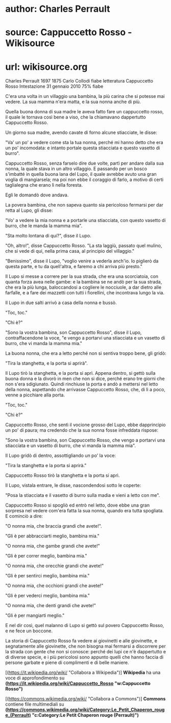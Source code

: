 # author: Charles Perrault
# source: Cappuccetto Rosso - Wikisource
# url: wikisource.org
Charles Perrault 1697 1875 Carlo Collodi fiabe letteratura Cappuccetto Rosso Intestazione 31 gennaio 2010 75% fiabe 

           

 

C'era una volta in un villaggio una bambina, la più carina che si potesse mai vedere. La sua mamma n'era matta, e la sua nonna anche di più. 

Quella buona donna di sua madre le aveva fatto fare un cappuccetto rosso, il quale le tornava così bene a viso, che la chiamavano dappertutto Cappuccetto Rosso. 

Un giorno sua madre, avendo cavate di forno alcune stiacciate, le disse: 

"Va' un po' a vedere come sta la tua nonna, perché mi hanno detto che era un po' incomodata: e intanto portale questa stiacciata e questo vasetto di burro". 

Cappuccetto Rosso, senza farselo dire due volte, partì per andare dalla sua nonna, la quale stava in un altro villaggio. E passando per un bosco s'imbatté in quella buona lana del Lupo, il quale avrebbe avuto una gran voglia di mangiarsela; ma poi non ebbe il coraggio di farlo, a motivo di certi taglialegna che erano lì nella foresta. 

Egli le domandò dove andava. 

La povera bambina, che non sapeva quanto sia pericoloso fermarsi per dar retta al Lupo, gli disse: 

"Vo' a vedere la mia nonna e a portarle una stiacciata, con questo vasetto di burro, che le manda la mamma mia". 

"Sta molto lontana di qui?", disse il Lupo. 

"Oh, altro!", disse Cappuccetto Rosso. "La sta laggiù, passato quel mulino, che si vede di qui, nella prima casa, al principio del villaggio." 

"Benissimo", disse il Lupo, "voglio venire a vederla anch'io. Io piglierò da questa parte, e tu da quell'altra, e faremo a chi arriva più presto." 

Il Lupo si messe a correre per la sua strada, che era una scorciatoia, con quanta forza avea nelle gambe: e la bambina se ne andò per la sua strada, che era la più lunga, baloccandosi a cogliere le nocciuole, a dar dietro alle farfalle, e a fare dei mazzetti con tutti i fiorellini, che incontrava lungo la via. 

Il Lupo in due salti arrivò a casa della nonna e bussò. 

"Toc, toc." 

"Chi è?" 

"Sono la vostra bambina, son Cappuccetto Rosso", disse il Lupo, contraffacendone la voce, "e vengo a portarvi una stiacciata e un vasetto di burro, che vi manda la mamma mia." 

La buona nonna, che era a letto perché non si sentiva troppo bene, gli gridò: 

"Tira la stanghetta, e la porta si aprirà". 

Il Lupo tirò la stanghetta, e la porta si aprì. Appena dentro, si gettò sulla buona donna e la divorò in men che non si dice, perché erano tre giorni che non s'era sdigiunato. Quindi rinchiuse la porta e andò a mettersi nel letto della nonna, aspettando che arrivasse Cappuccetto Rosso, che, di lì a poco, venne a picchiare alla porta. 

"Toc, toc." 

"Chi è?" 

Cappuccetto Rosso, che sentì il vocione grosso del Lupo, ebbe dapprincipio un po' di paura; ma credendo che la sua nonna fosse infreddata rispose: 

"Sono la vostra bambina, son Cappuccetto Rosso, che vengo a portarvi una stiacciata e un vasetto di burro, che vi manda la mamma mia". 

Il Lupo gridò di dentro, assottigliando un po' la voce: 

"Tira la stanghetta e la porta si aprirà." 

Cappuccetto Rosso tirò la stanghetta e la porta si aprì. 

Il Lupo, vistala entrare, le disse, nascondendosi sotto le coperte: 

"Posa la stiacciata e il vasetto di burro sulla madia e vieni a letto con me". 

Cappuccetto Rosso si spogliò ed entrò nel letto, dove ebbe una gran sorpresa nel vedere com'era fatta la sua nonna, quando era tutta spogliata. E cominciò a dire: 

"O nonna mia, che braccia grandi che avete!". 

"Gli è per abbracciarti meglio, bambina mia." 

"O nonna mia, che gambe grandi che avete!" 

"Gli è per correr meglio, bambina mia." 

"O nonna mia, che orecchie grandi che avete!" 

"Gli è per sentirci meglio, bambina mia." 

"O nonna mia, che occhioni grandi che avete!" 

"Gli è per vederci meglio, bambina mia." 

"O nonna mia, che denti grandi che avete!" 

"Gli è per mangiarti meglio." 

E nel dir così, quel malanno di Lupo si gettò sul povero Cappuccetto Rosso, e ne fece un boccone. 

 

La storia di Cappuccetto Rosso fa vedere ai giovinetti e alle giovinette, e segnatamente alle giovinette, che non bisogna mai fermarsi a discorrere per la strada con gente che non si conosce: perché dei lupi ce n'è dappertutto e di diverse specie, e i più pericolosi sono appunto quelli che hanno faccia di persone garbate e piene di complimenti e di belle maniere. 

[(https://it.wikipedia.org/wiki/ "Collabora a Wikipedia")] **Wikipedia** ha una voce di approfondimento su **(https://it.wikipedia.org/wiki/Cappuccetto_Rosso "w:Cappuccetto Rosso")** 

[(https://commons.wikimedia.org/wiki/ "Collabora a Commons")] **Commons** contiene file multimediali su **(https://commons.wikimedia.org/wiki/Category:Le_Petit_Chaperon_rouge_(Perrault) "c:Category:Le Petit Chaperon rouge (Perrault)")** 